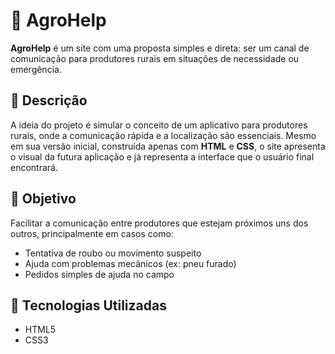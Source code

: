 # 🌾 AgroHelp

**AgroHelp** é um site com uma proposta simples e direta: ser um canal de comunicação para produtores rurais em situações de necessidade ou emergência.

## 📌 Descrição

A ideia do projeto é simular o conceito de um aplicativo para produtores rurais, onde a comunicação rápida e a localização são essenciais. Mesmo em sua versão inicial, construída apenas com **HTML** e **CSS**, o site apresenta o visual da futura aplicação e já representa a interface que o usuário final encontrará.

## 🎯 Objetivo

Facilitar a comunicação entre produtores que estejam próximos uns dos outros, principalmente em casos como:

- Tentativa de roubo ou movimento suspeito
- Ajuda com problemas mecânicos (ex: pneu furado)
- Pedidos simples de ajuda no campo

## 📁 Tecnologias Utilizadas

- HTML5
- CSS3


